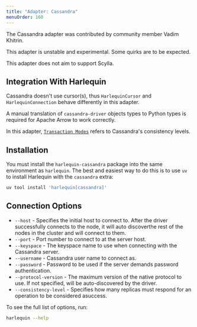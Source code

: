 ```yaml
---
title: "Adapter: Cassandra"
menuOrder: 160
---
```


<script>
    import Warning from "$lib/components/warning.svelte"
    import Note from "$lib/components/note.svelte"
    import Link from "$lib/components/link.svelte"
</script>

The Cassandra adapter was contributed by community member Vadim Khitrin.

<Warning> This adapter is unstable and experimental. Some quirks are to be expected.</Warning>

<Note> This adapter does not aim to support <Link href="https://www.scylladb.com">Scylla</Link>.</Note>

## Integration With Harlequin

Cassandra doesn't use cursor(s), thus `HarlequinCursor` and `HarlequinConnection`
behave differently in this adapter.

A manual translation of `cassandra-driver` objects types to Python types is
required for Apache Arrow to work correctly.

In this adapter, [`Transaction Modes`](https://harlequin.sh/docs/transactions) refers to
Cassandra's consistency levels.

## Installation

You must install the `harlequin-cassandra` package into the same environment as `harlequin`. The best and easiest way to do this is to use `uv` to install Harlequin with the `cassandra` extra:

```bash
uv tool install 'harlequin[cassandra]'
```

## Connection Options

- `--host` - Specifies the initial host to connect to. After the driver successfully connects to the node, it will auto discoverthe rest of the nodes in the cluster and will connect to them.
- `--port` - Port number to connect to at the server host.
- `--keyspace` - The keyspace name to use when connecting with the Cassandra server.
- `--username` - Cassandra user name to connect as.
- `--password` - Password to be used if the server demands password authentication.
- `--protocol-version` - The maximum version of the native protocol to use. If not specified, will be auto-discovered by the driver.
- `--consistency-level` - Specifies how many replicas must respond for an operation to be considered asuccess.

To see the full list of options, run:

```bash
harlequin --help
```
